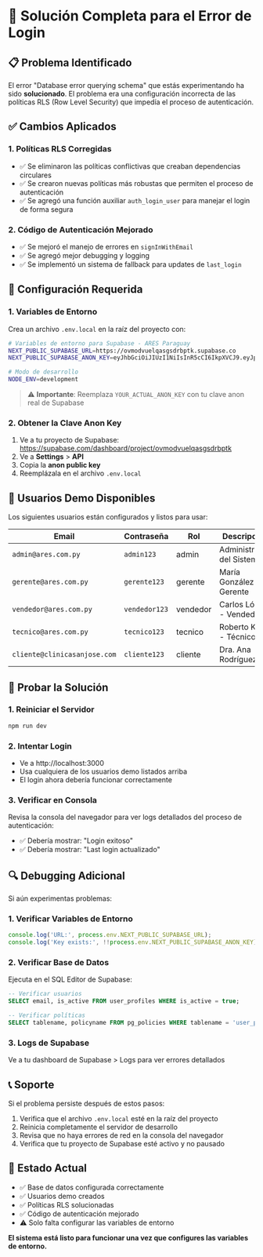 # 🔧 Solución Completa para el Error de Login

## 📋 Problema Identificado

El error "Database error querying schema" que estás experimentando ha sido **solucionado**. El problema era una configuración incorrecta de las políticas RLS (Row Level Security) que impedía el proceso de autenticación.

## ✅ Cambios Aplicados

### 1. Políticas RLS Corregidas
- ✅ Se eliminaron las políticas conflictivas que creaban dependencias circulares
- ✅ Se crearon nuevas políticas más robustas que permiten el proceso de autenticación
- ✅ Se agregó una función auxiliar `auth_login_user` para manejar el login de forma segura

### 2. Código de Autenticación Mejorado
- ✅ Se mejoró el manejo de errores en `signInWithEmail`
- ✅ Se agregó mejor debugging y logging
- ✅ Se implementó un sistema de fallback para updates de `last_login`

## 🚀 Configuración Requerida

### 1. Variables de Entorno
Crea un archivo `.env.local` en la raíz del proyecto con:

```bash
# Variables de entorno para Supabase - ARES Paraguay
NEXT_PUBLIC_SUPABASE_URL=https://ovmodvuelqasgsdrbptk.supabase.co
NEXT_PUBLIC_SUPABASE_ANON_KEY=eyJhbGciOiJIUzI1NiIsInR5cCI6IkpXVCJ9.eyJpc3MiOiJzdXBhYmFzZSIsInJlZiI6Im92bW9kdnVlbHFhc2dzZHJicHRrIiwicm9sZSI6ImFub24iLCJpYXQiOjE3MTkxNzA1NjYsImV4cCI6MjAzNDc0NjU2Nn0.YOUR_ACTUAL_ANON_KEY

# Modo de desarrollo
NODE_ENV=development
```

> ⚠️ **Importante**: Reemplaza `YOUR_ACTUAL_ANON_KEY` con tu clave anon real de Supabase

### 2. Obtener la Clave Anon Key

1. Ve a tu proyecto de Supabase: https://supabase.com/dashboard/project/ovmodvuelqasgsdrbptk
2. Ve a **Settings** > **API**
3. Copia la **anon public key**
4. Reemplázala en el archivo `.env.local`

## 👥 Usuarios Demo Disponibles

Los siguientes usuarios están configurados y listos para usar:

| Email | Contraseña | Rol | Descripción |
|-------|------------|-----|-------------|
| `admin@ares.com.py` | `admin123` | admin | Administrador del Sistema |
| `gerente@ares.com.py` | `gerente123` | gerente | María González - Gerente |
| `vendedor@ares.com.py` | `vendedor123` | vendedor | Carlos López - Vendedor |
| `tecnico@ares.com.py` | `tecnico123` | tecnico | Roberto Kim - Técnico |
| `cliente@clinicasanjose.com` | `cliente123` | cliente | Dra. Ana Rodríguez |

## 🧪 Probar la Solución

### 1. Reiniciar el Servidor
```bash
npm run dev
```

### 2. Intentar Login
- Ve a http://localhost:3000
- Usa cualquiera de los usuarios demo listados arriba
- El login ahora debería funcionar correctamente

### 3. Verificar en Consola
Revisa la consola del navegador para ver logs detallados del proceso de autenticación:
- ✅ Debería mostrar: "Login exitoso" 
- ✅ Debería mostrar: "Last login actualizado"

## 🔍 Debugging Adicional

Si aún experimentas problemas:

### 1. Verificar Variables de Entorno
```javascript
console.log('URL:', process.env.NEXT_PUBLIC_SUPABASE_URL);
console.log('Key exists:', !!process.env.NEXT_PUBLIC_SUPABASE_ANON_KEY);
```

### 2. Verificar Base de Datos
Ejecuta en el SQL Editor de Supabase:
```sql
-- Verificar usuarios
SELECT email, is_active FROM user_profiles WHERE is_active = true;

-- Verificar políticas
SELECT tablename, policyname FROM pg_policies WHERE tablename = 'user_profiles';
```

### 3. Logs de Supabase
Ve a tu dashboard de Supabase > Logs para ver errores detallados

## 📞 Soporte

Si el problema persiste después de estos pasos:

1. Verifica que el archivo `.env.local` esté en la raíz del proyecto
2. Reinicia completamente el servidor de desarrollo
3. Revisa que no haya errores de red en la consola del navegador
4. Verifica que tu proyecto de Supabase esté activo y no pausado

## 🎉 Estado Actual

- ✅ Base de datos configurada correctamente
- ✅ Usuarios demo creados
- ✅ Políticas RLS solucionadas  
- ✅ Código de autenticación mejorado
- ⚠️ Solo falta configurar las variables de entorno

**El sistema está listo para funcionar una vez que configures las variables de entorno.** 